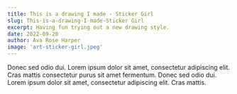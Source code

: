 ```yaml
---
title: This is a drawing I made - Sticker Girl
slug: This-is-a-drawing-I-made-Sticker Girl
excerpt: Having fun trying out a new drawing style.
date: 2022-09-20
author: Ava Rose Harper
image: 'art-sticker-girl.jpeg'
---
```


Donec sed odio dui. Lorem ipsum dolor sit amet, consectetur adipiscing elit. Cras mattis consectetur purus sit amet fermentum. Donec sed odio dui. Lorem ipsum dolor sit amet, consectetur adipiscing elit. Cras mattis.